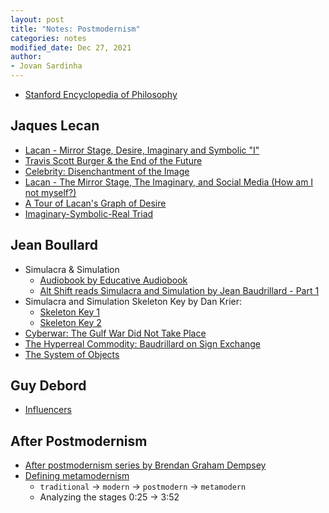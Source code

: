 ```yaml
---
layout: post
title: "Notes: Postmodernism"
categories: notes
modified_date: Dec 27, 2021
author:
- Jovan Sardinha
---
```



* [Stanford Encyclopedia of Philosophy](https://plato.stanford.edu/entries/postmodernism/)


## Jaques Lecan

* [Lacan - Mirror Stage, Desire, Imaginary and Symbolic "I"](https://www.youtube.com/watch?v=UBhYq7HqLXo&list=PLx5jMl5-m5ZQRE7k-ajzCQzhxs_Z2wZ1g&index=1)
* [Travis Scott Burger & the End of the Future](https://www.youtube.com/watch?v=5P4kNh461y8&list=PLx5jMl5-m5ZQRE7k-ajzCQzhxs_Z2wZ1g&index=3)
* [Celebrity: Disenchantment of the Image](https://www.youtube.com/watch?v=df18HiDyyOs&list=PLx5jMl5-m5ZQRE7k-ajzCQzhxs_Z2wZ1g&index=5)
* [Lacan - The Mirror Stage, The Imaginary, and Social Media (How am I not myself?)](https://www.youtube.com/watch?v=50k_IUMrehU&list=PLx5jMl5-m5ZQRE7k-ajzCQzhxs_Z2wZ1g&index=7)
* [A Tour of Lacan's Graph of Desire](https://www.youtube.com/watch?v=67d0aGc9K_I&t)
* [Imaginary-Symbolic-Real Triad](https://www.youtube.com/watch?v=aMAju-xHu7I&t)

## Jean Boullard

* Simulacra & Simulation
  * [Audiobook by Educative Audiobook](https://www.youtube.com/watch?v=k-BXojBZ6is&list=PLxADjVAiHQzVMh4vLXWdlU-TybIqfa5gJ)
  * [Alt Shift reads Simulacra and Simulation by Jean Baudrillard - Part 1](https://www.youtube.com/watch?v=3g-GVXAeXVw&t)
* Simulacra and Simulation Skeleton Key by Dan Krier:
  * [Skeleton Key 1](https://www.youtube.com/watch?v=15Q-9KyjpwE&t)
  * [Skeleton Key 2](https://www.youtube.com/watch?v=DLK8nnlMQIQ)
* [Cyberwar: The Gulf War Did Not Take Place](https://www.youtube.com/watch?v=JgJhmvzcb28&list=PLx5jMl5-m5ZQRE7k-ajzCQzhxs_Z2wZ1g&index=2)
* [The Hyperreal Commodity: Baudrillard on Sign Exchange](https://www.youtube.com/watch?v=ruACD6V6rTg&list=PLx5jMl5-m5ZQRE7k-ajzCQzhxs_Z2wZ1g&index=6)
* [The System of Objects](https://www.youtube.com/watch?v=jkhaBDY3nz4)

## Guy Debord

* [Influencers](https://www.youtube.com/watch?v=lM6Uf0UxKuw&list=PLx5jMl5-m5ZQRE7k-ajzCQzhxs_Z2wZ1g&index=4)

## After Postmodernism

* [After postmodernism series by Brendan Graham Dempsey](https://www.youtube.com/playlist?list=PLa_4sU5_wQrn_jYUwiVTCDigNys42eOHM)
* [Defining metamodernism](https://www.youtube.com/watch?v=9BzD3wUEMaQ&t)
  * `traditional` -> `modern` -> `postmodern` -> `metamodern`
  * Analyzing the stages 0:25 -> 3:52
